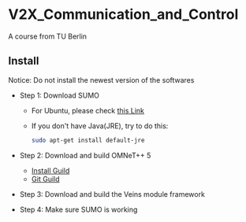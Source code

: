 <!--
 * @Author: Jingsheng Lyu
 * @Date: 2021-03-12 08:02:44
 * @LastEditors: Jingsheng Lyu
 * @LastEditTime: 2021-03-13 14:08:08
 * @FilePath: /V2X_Communication_and_Control/README.md
 * @Github: https://github.com/jingshenglyu
 * @Web: https://jingshenglyu.github.io/
 * @E-Mail: jingshenglyu@gmail.com
-->
# V2X_Communication_and_Control
A course from TU Berlin

## Install

Notice: Do not install the newest version of the softwares

* Step 1: Download SUMO
  * For Ubuntu, please check [this Link](https://sumo.dlr.de/docs/Installing/Linux_Build.html)
  * If you don't have Java(JRE), try to do this:

    ```bash
    sudo apt-get install default-jre
    ```

* Step 2: Download and build OMNeT++ 5
  * [Install Guild](https://doc.omnetpp.org/omnetpp/InstallGuide.pdf)
  * [Git Guild](https://gist.github.com/LongClipeus/12b3ff66b9d6d6bea93198a84e72ca56)
* Step 3: Download and build the Veins module framework
* Step 4: Make sure SUMO is working